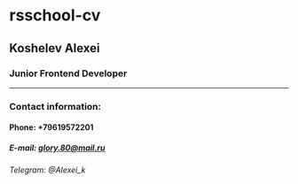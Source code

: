 # rsschool-cv
## Koshelev Alexei
### Junior Frontend Developer
******************************
### Contact information:
#### Phone: +79619572201
##### E-mail: glory.80@mail.ru
###### Telegram: @Alexei_k
